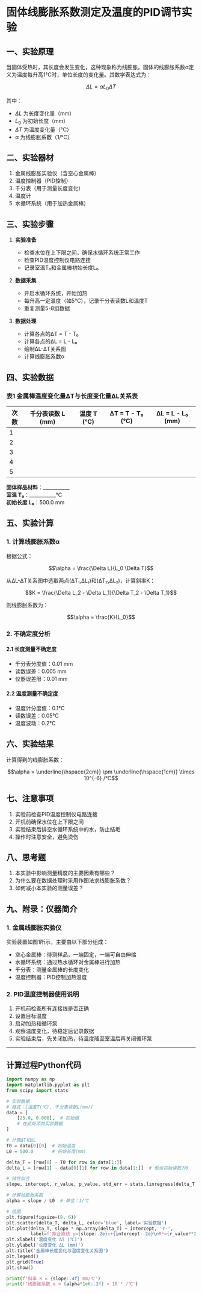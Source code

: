 # 固体线膨胀系数测定及温度的PID调节实验

## 一、实验原理

当固体受热时，其长度会发生变化，这种现象称为线膨胀。固体的线膨胀系数α定义为温度每升高1℃时，单位长度的变化量。其数学表达式为：

$$\Delta L = \alpha L_0 \Delta T$$


其中：
- $\Delta L$ 为长度变化量（mm）
- $L_0$ 为初始长度（mm）
- $\Delta T$ 为温度变化量（℃）
- $\alpha$ 为线膨胀系数（1/℃）

## 二、实验器材

1. 金属线膨胀实验仪（含空心金属棒）
2. 温度控制器（PID控制）
3. 千分表（用于测量长度变化）
4. 温度计
5. 水循环系统（用于加热金属棒）

## 三、实验步骤

1. **实验准备**
   - 检查水位在上下限之间，确保水循环系统正常工作
   - 检查PID温度控制仪电路连接
   - 记录室温T₀和金属棒初始长度L₀

2. **数据采集**
   - 开启水循环系统，开始加热
   - 每升高一定温度（如5℃），记录千分表读数L和温度T
   - 重复测量5-8组数据

3. **数据处理**
   - 计算各点的ΔT = T - T₀
   - 计算各点的ΔL = L - L₀
   - 绘制ΔL-ΔT关系图
   - 计算线膨胀系数α

## 四、实验数据

### 表1 金属棒温度变化量ΔT与长度变化量ΔL关系表

| 次数 | 千分表读数 L (mm) | 温度 T (℃) | ΔT = T - T₀ (℃) | ΔL = L - L₀ (mm) |
|------|-----------------|------------|----------------|-----------------|
| 1    |                 |            |                |                 |
| 2    |                 |            |                |                 |
| 3    |                 |            |                |                 |
| 4    |                 |            |                |                 |
| 5    |                 |            |                |                 |

**固体样品材料**：___________  
**室温 T₀**：___________℃  
**初始长度 L₀**：500.0 mm

## 五、实验计算

### 1. 计算线膨胀系数α

根据公式：

$$\alpha = \frac{\Delta L}{L_0 \Delta T}$$

从ΔL-ΔT关系图中选取两点(ΔT₁,ΔL₁)和(ΔT₂,ΔL₂)，计算斜率K：

$$K = \frac{\Delta L_2 - \Delta L_1}{\Delta T_2 - \Delta T_1}$$

则线膨胀系数为：

$$\alpha = \frac{K}{L_0}$$

### 2. 不确定度分析

#### 2.1 长度测量不确定度
- 千分表分度值：0.01 mm
- 读数误差：0.005 mm
- 仪器误差限：0.01 mm

#### 2.2 温度测量不确定度
- 温度计分度值：0.1℃
- 读数误差：0.05℃
- 温度波动：0.2℃

## 六、实验结果

计算得到的线膨胀系数：

$$\alpha = \underline{\hspace{2cm}} \pm \underline{\hspace{1cm}} \times 10^{-6} /℃$$

## 七、注意事项

1. 实验前检查PID温度控制仪电路连接
2. 开机前确保水位在上下限之间
3. 实验结束后排空水循环系统中的水，防止结垢
4. 操作时注意安全，避免烫伤

## 八、思考题

1. 本实验中影响测量精度的主要因素有哪些？
2. 为什么要在数据处理时采用作图法求线膨胀系数？
3. 如何减小本实验的测量误差？

## 九、附录：仪器简介

### 1. 金属线膨胀实验仪

实验装置如图1所示，主要由以下部分组成：
- 空心金属棒：待测样品，一端固定，一端可自由伸缩
- 水循环系统：通过热水循环对金属棒进行加热
- 千分表：测量金属棒的长度变化
- 温度控制器：PID控制加热温度

### 2. PID温度控制器使用说明

1. 开机前检查所有连接线是否正确
2. 设置目标温度
3. 启动加热和循环泵
4. 观察温度变化，待稳定后记录数据
5. 实验结束后，先关闭加热，待温度降至室温后再关闭循环泵

---

## 计算过程Python代码

```python
import numpy as np
import matplotlib.pyplot as plt
from scipy import stats

# 实验数据
# 格式：[温度T(℃), 千分表读数L(mm)]
data = [
    [25.0, 0.000],  # 初始值
    # 在此处添加实验数据
]

# 计算ΔT和ΔL
T0 = data[0][0]  # 初始温度
L0 = 500.0       # 初始长度(mm)

delta_T = [row[0] - T0 for row in data[1:]]
delta_L = [row[1] - data[0][1] for row in data[1:]]  # 假设初始读数为0

# 线性拟合
slope, intercept, r_value, p_value, std_err = stats.linregress(delta_T, delta_L)

# 计算线膨胀系数
alpha = slope / L0  # 单位：1/℃

# 绘图
plt.figure(figsize=(8, 6))
plt.scatter(delta_T, delta_L, color='blue', label='实验数据')
plt.plot(delta_T, slope * np.array(delta_T) + intercept, 'r-', 
         label=f'拟合直线 y={slope:.2e}x+{intercept:.2e}\nR²={r_value**2:.4f}')
plt.xlabel('温度变化 ΔT (℃)')
plt.ylabel('长度变化 ΔL (mm)')
plt.title('金属棒长度变化与温度变化关系图')
plt.legend()
plt.grid(True)
plt.show()

print(f'斜率 K = {slope:.4f} mm/℃')
print(f'线膨胀系数 α = {alpha*1e6:.2f} × 10⁻⁶ /℃')
```